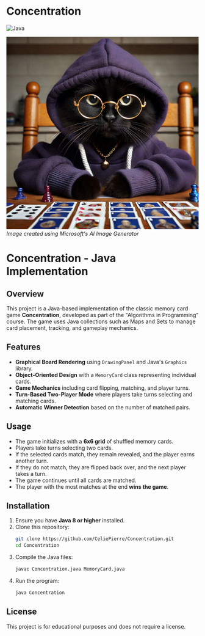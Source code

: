 # Concentration

![Java](https://img.shields.io/badge/Java-8%2B-orange)

![Concentration](cat-memory.jpeg)
*Image created using Microsoft's AI Image Generator*

# Concentration - Java Implementation

## Overview
This project is a Java-based implementation of the classic memory card game **Concentration**, developed as part of the "Algorithms in Programming" course. The game uses Java collections such as Maps and Sets to manage card placement, tracking, and gameplay mechanics.

## Features
- **Graphical Board Rendering** using `DrawingPanel` and Java's `Graphics` library.
- **Object-Oriented Design** with a `MemoryCard` class representing individual cards.
- **Game Mechanics** including card flipping, matching, and player turns.
- **Turn-Based Two-Player Mode** where players take turns selecting and matching cards.
- **Automatic Winner Detection** based on the number of matched pairs.

## Usage
- The game initializes with a **6x6 grid** of shuffled memory cards.
- Players take turns selecting two cards.
- If the selected cards match, they remain revealed, and the player earns another turn.
- If they do not match, they are flipped back over, and the next player takes a turn.
- The game continues until all cards are matched.
- The player with the most matches at the end **wins the game**.

## Installation
1. Ensure you have **Java 8 or higher** installed.
2. Clone this repository:
   ```sh
   git clone https://github.com/CeliePierre/Concentration.git
   cd Concentration
   ```
3. Compile the Java files:
   ```sh
   javac Concentration.java MemoryCard.java
   ```
4. Run the program:
   ```sh
   java Concentration
   ```

## License
This project is for educational purposes and does not require a license.

